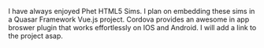 I have always enjoyed Phet HTML5 Sims. I plan on embedding these sims in a Quasar Framework Vue.js project. Cordova provides an awesome in app broswer plugin that works effortlessly on IOS and Android. I will add a link to the project asap.
